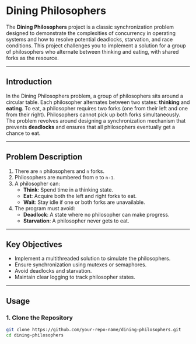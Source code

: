 # Dining Philosophers

The **Dining Philosophers** project is a classic synchronization problem designed to demonstrate the complexities of concurrency in operating systems and how to resolve potential deadlocks, starvation, and race conditions. This project challenges you to implement a solution for a group of philosophers who alternate between thinking and eating, with shared forks as the resource.

---

## Introduction

In the Dining Philosophers problem, a group of philosophers sits around a circular table. Each philosopher alternates between two states: **thinking** and **eating**. To eat, a philosopher requires two forks (one from their left and one from their right). Philosophers cannot pick up both forks simultaneously. The problem revolves around designing a synchronization mechanism that prevents **deadlocks** and ensures that all philosophers eventually get a chance to eat.

---

## Problem Description

1. There are `n` philosophers and `n` forks.
2. Philosophers are numbered from `0` to `n-1`.
3. A philosopher can:
   - **Think**: Spend time in a thinking state.
   - **Eat**: Acquire both the left and right forks to eat.
   - **Wait**: Stay idle if one or both forks are unavailable.
4. The program must avoid:
   - **Deadlock**: A state where no philosopher can make progress.
   - **Starvation**: A philosopher never gets to eat.

---

## Key Objectives

- Implement a multithreaded solution to simulate the philosophers.
- Ensure synchronization using mutexes or semaphores.
- Avoid deadlocks and starvation.
- Maintain clear logging to track philosopher states.

---

## Usage

### 1. Clone the Repository
```bash
git clone https://github.com/your-repo-name/dining-philosophers.git
cd dining-philosophers
